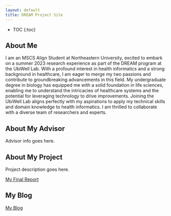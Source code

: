 ```yaml
---
layout: default
title: DREAM Project Site
---
```


* TOC
{:toc}

## About Me
I am an MSCS Align Student at Northeastern University, excited to embark on a summer 2023 research experience as part of the DREAM program at the UbiWell Lab. With a profound interest in health informatics and a strong background in healthcare, I am eager to merge my two passions and contribute to groundbreaking advancements in this field. My undergraduate degree in biology has equipped me with a solid foundation in life sciences, enabling me to understand the intricacies of healthcare systems and the potential for leveraging technology to drive improvements. Joining the UbiWell Lab aligns perfectly with my aspirations to apply my technical skills and domain knowledge to health informatics. I am thrilled to collaborate with a diverse team of researchers and experts.

## About My Advisor

Advisor info goes here.

## About My Project

Project description goes here.

[My Final Report](files/finalreport.pdf)

## My Blog

[My Blog](blog.html)
